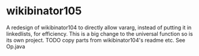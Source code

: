 # wikibinator105
A redesign of wikibinator104 to directly allow vararg, instead of putting it in linkedlists, for efficiency. This is a big change to the universal function so is its own project. TODO copy parts from wikibinator104's readme etc. See Op.java
